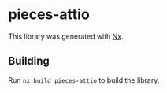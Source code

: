 # pieces-attio

This library was generated with [Nx](https://nx.dev).

## Building

Run `nx build pieces-attio` to build the library.
